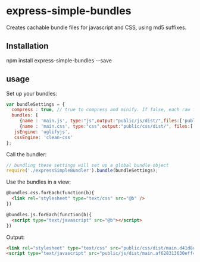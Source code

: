 # express-simple-bundles
Creates cachable bundle files for javascript and CSS, using md5 suffixes.

## Installation

  npm install express-simple-bundles --save

## usage

Set up your bundles:

```` javascript
var bundleSettings = {
  compress : true, // true to compress and minify. If false, each raw file will be included as its own bundle
  bundles: [
     {name : 'main.js', type:"js",output:"public/js/dist/",files:['public/js/functions.js']}, // output is the output folder for a minified version
     {name : 'main.css', type:"css",output:"public/css/dist/", files:['public/css/style.css']}],
   jsEngine: 'uglifyjs',
   cssEngine: 'clean-css'
};

````
Call the bundler:
```` javascript
// bundling these settings will set up a global bundle object
require('./expressSimpleBundler').bundle(bundleSettings);
````

Use the bundles in a view:
```` html
@bundles.css.forEach(function(b){
  <link rel="stylesheet" type="text/css" src="@b" />
})

@bundles.js.forEach(function(b){
  <script type="text/javascript" src="@b"></script>
})
````

Output:
```` html
<link rel="stylesheet" type="text/css" src="public/css/dist/main.d41d8cd98f00b204e9800998ecf8427e.css" />
<script type="text/javascript" src="public/js/dist/main.af628313630eff47f96c5ddcba59a2c3.js"></script>
````
